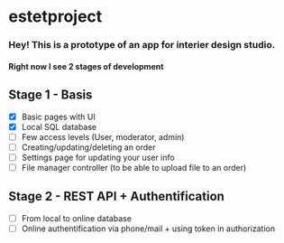 # estetproject
### Hey! This is a prototype of an app for interier design studio. 
#### Right now I see 2 stages of development

## Stage 1 - Basis
- [x] Basic pages with UI
- [x] Local SQL database
- [ ] Few access levels (User, moderator, admin)
- [ ] Creating/updating/deleting an order
- [ ] Settings page for updating your user info
- [ ] File manager controller (to be able to upload file to an order)

## Stage 2 - REST API + Authentification
- [ ] From local to online database
- [ ] Online authentification via phone/mail + using token in authorization 
